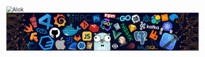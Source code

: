  <img src="https://komarev.com/ghpvc/?username=Alokzh&label=Profile%20views&color=0e75b6&style=flat" alt="Alok" />
 
 <img src="https://github.com/Alokzh/Alokzh/blob/main/Header.png" />

